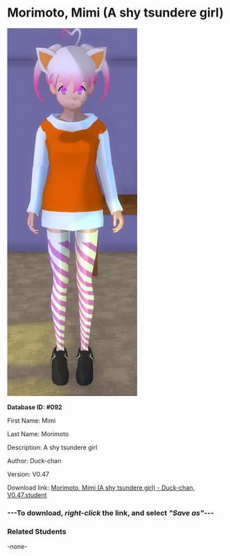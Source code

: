 # Morimoto, Mimi (A shy tsundere girl)

<img src="Files/Morimoto, Mimi (A shy tsundere girl).png" title="Morimoto, Mimi (A shy tsundere girl) - Duck-chan, V0.47">

**Database ID: #092**

First Name: Mimi

Last Name: Morimoto

Description: A shy tsundere girl

Author: Duck-chan

Version: V0.47

Download link: <a href="https://raw.githubusercontent.com/Arbiter1223/Daigaku-Gurashi-Custom-Students/master/Students/Files/Morimoto%2C%20Mimi%20(A%20shy%20tsundere%20girl)%20-%20Duck-chan%2C%20V0.47.student">Morimoto, Mimi (A shy tsundere girl) - Duck-chan, V0.47.student</a>

### ---**To download, _right-click_ the link, and select _"Save as"_**---

### Related Students

-none-
